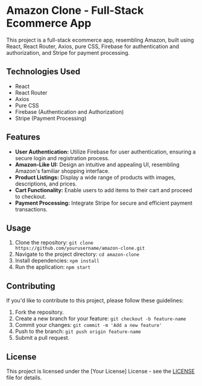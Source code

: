 # Amazon Clone - Full-Stack Ecommerce App

This project is a full-stack ecommerce app, resembling Amazon, built using React, React Router, Axios, pure CSS, Firebase for authentication and authorization, and Stripe for payment processing.

## Technologies Used

- React
- React Router
- Axios
- Pure CSS
- Firebase (Authentication and Authorization)
- Stripe (Payment Processing)

## Features

- **User Authentication:** Utilize Firebase for user authentication, ensuring a secure login and registration process.
- **Amazon-Like UI:** Design an intuitive and appealing UI, resembling Amazon's familiar shopping interface.
- **Product Listings:** Display a wide range of products with images, descriptions, and prices.
- **Cart Functionality:** Enable users to add items to their cart and proceed to checkout.
- **Payment Processing:** Integrate Stripe for secure and efficient payment transactions.

## Usage

1. Clone the repository: `git clone https://github.com/yourusername/amazon-clone.git`
2. Navigate to the project directory: `cd amazon-clone`
3. Install dependencies: `npm install`
4. Run the application: `npm start`

## Contributing

If you'd like to contribute to this project, please follow these guidelines:

1. Fork the repository.
2. Create a new branch for your feature: `git checkout -b feature-name`
3. Commit your changes: `git commit -m 'Add a new feature'`
4. Push to the branch: `git push origin feature-name`
5. Submit a pull request.

## License

This project is licensed under the [Your License] License - see the [LICENSE](LICENSE) file for details.
